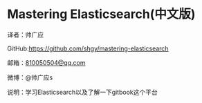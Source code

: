 # Mastering Elasticsearch(中文版)

译者：帅广应

GitHub:https://github.com/shgy/mastering-elasticsearch

邮箱：810050504@qq.com

微博：@帅广应s


说明：学习Elasticsearch以及了解一下gitbook这个平台


